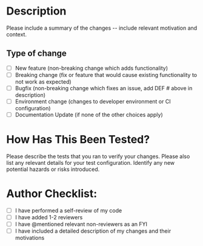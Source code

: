 # Description

Please include a summary of the changes -- include relevant motivation and context.

## Type of change
- [ ] New feature (non-breaking change which adds functionality)
- [ ] Breaking change (fix or feature that would cause existing functionality to not work as expected)
- [ ] Bugfix (non-breaking change which fixes an issue, add DEF # above in description)
- [ ] Environment change (changes to developer environment or CI configuration)
- [ ] Documentation Update (if none of the other choices apply)

# How Has This Been Tested?

Please describe the tests that you ran to verify your changes. Please also list any relevant details for your test configuration. Identify any new potential hazards or risks introduced.

# Author Checklist:
- [ ] I have performed a self-review of my code
- [ ] I have added 1-2 reviewers
- [ ] I have @mentioned relevant non-reviewers as an FYI
- [ ] I have included a detailed description of my changes and their motivations
